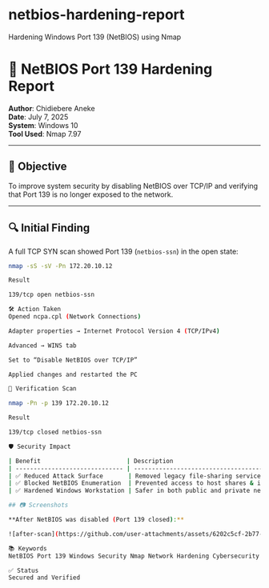 # netbios-hardening-report
Hardening Windows Port 139 (NetBIOS) using Nmap
# 🔐 NetBIOS Port 139 Hardening Report

**Author**: Chidiebere Aneke  
**Date**: July 7, 2025  
**System**: Windows 10  
**Tool Used**: Nmap 7.97

---

## 🧠 Objective

To improve system security by disabling NetBIOS over TCP/IP and verifying that Port 139 is no longer exposed to the network.

---

## 🔍 Initial Finding

A full TCP SYN scan showed Port 139 (`netbios-ssn`) in the open state:

```bash
nmap -sS -sV -Pn 172.20.10.12

Result

139/tcp open netbios-ssn

🛠️ Action Taken
Opened ncpa.cpl (Network Connections)

Adapter properties → Internet Protocol Version 4 (TCP/IPv4)

Advanced → WINS tab

Set to “Disable NetBIOS over TCP/IP”

Applied changes and restarted the PC

🔁 Verification Scan

nmap -Pn -p 139 172.20.10.12

Result

139/tcp closed netbios-ssn

🛡️ Security Impact

| Benefit                        | Description                               |
| ------------------------------ | ----------------------------------------- |
| ✅ Reduced Attack Surface       | Removed legacy file-sharing service       |
| ✅ Blocked NetBIOS Enumeration  | Prevented access to host shares & info    |
| ✅ Hardened Windows Workstation | Safer in both public and private networks |

## 📷 Screenshots

**After NetBIOS was disabled (Port 139 closed):**

![after-scan](https://github.com/user-attachments/assets/6202c5cf-2b77-4070-902f-2efc390521bc)

📚 Keywords
NetBIOS Port 139 Windows Security Nmap Network Hardening Cybersecurity Portfolio

✅ Status
Secured and Verified


